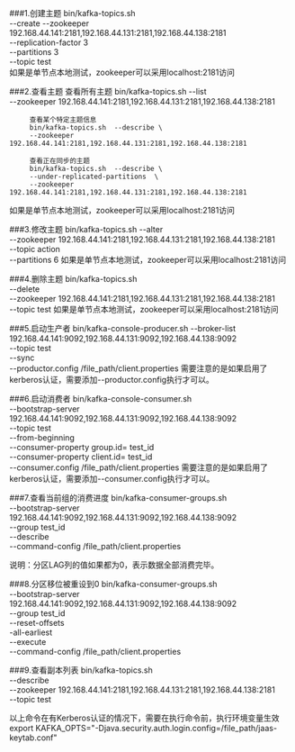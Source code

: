 ###1.创建主题
       bin/kafka-topics.sh \
       --create 
       --zookeeper 192.168.44.141:2181,192.168.44.131:2181,192.168.44.138:2181 \
       --replication-factor 3 \
       --partitions 3 \
       --topic test  
如果是单节点本地测试，zookeeper可以采用localhost:2181访问

###2.查看主题
         查看所有主题
         bin/kafka-topics.sh  --list \
         --zookeeper 192.168.44.141:2181,192.168.44.131:2181,192.168.44.138:2181
  
         查看某个特定主题信息
         bin/kafka-topics.sh  --describe \
         --zookeeper 192.168.44.141:2181,192.168.44.131:2181,192.168.44.138:2181

         查看正在同步的主题 
         bin/kafka-topics.sh  --describe \
         --under-replicated-partitions  \
         --zookeeper 192.168.44.141:2181,192.168.44.131:2181,192.168.44.138:2181

如果是单节点本地测试，zookeeper可以采用localhost:2181访问

###3.修改主题
       bin/kafka-topics.sh  --alter \
         --zookeeper 192.168.44.141:2181,192.168.44.131:2181,192.168.44.138:2181   \
         --topic action \
         --partitions 6 
如果是单节点本地测试，zookeeper可以采用localhost:2181访问

###4.删除主题
       bin/kafka-topics.sh \
       --delete  
       --zookeeper 192.168.44.141:2181,192.168.44.131:2181,192.168.44.138:2181 \
       --topic test 
如果是单节点本地测试，zookeeper可以采用localhost:2181访问

###5.启动生产者
       bin/kafka-console-producer.sh 
      --broker-list 192.168.44.141:9092,192.168.44.131:9092,192.168.44.138:9092 \
      --topic test \
      --sync \
      --productor.config /file_path/client.properties
需要注意的是如果启用了kerberos认证，需要添加--productor.config执行才可以。

###6.启动消费者
     bin/kafka-console-consumer.sh \
     --bootstrap-server 192.168.44.141:9092,192.168.44.131:9092,192.168.44.138:9092 \
     --topic test \
     --from-beginning \
     --consumer-property group.id= test_id \
     --consumer-property client.id= test_id \
     --consumer.config /file_path/client.properties
需要注意的是如果启用了kerberos认证，需要添加--consumer.config执行才可以。

###7.查看当前组的消费进度
      bin/kafka-consumer-groups.sh \
      --bootstrap-server 192.168.44.141:9092,192.168.44.131:9092,192.168.44.138:9092 \
      --group test_id \
      --describe \
      --command-config  /file_path/client.properties

说明：分区LAG列的值如果都为0，表示数据全部消费完毕。

###8.分区移位被重设到0
     bin/kafka-consumer-groups.sh \
     --bootstrap-server 192.168.44.141:9092,192.168.44.131:9092,192.168.44.138:9092 \
     --group test_id \
     --reset-offsets \
     -all-earliest \
     --execute \
     --command-config  /file_path/client.properties

###9.查看副本列表
       bin/kafka-topics.sh \
       --describe  
       --zookeeper 192.168.44.141:2181,192.168.44.131:2181,192.168.44.138:2181 \
       --topic test 


以上命令在有Kerberos认证的情况下，需要在执行命令前，执行环境变量生效
export KAFKA_OPTS="-Djava.security.auth.login.config=/file_path/jaas-keytab.conf"
 

 